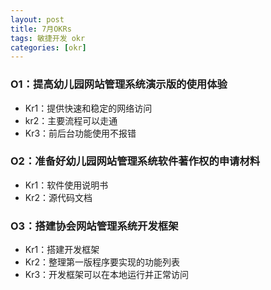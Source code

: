 ```yaml
---
layout: post
title: 7月OKRs
tags: 敏捷开发 okr
categories: [okr]
---
```


### O1：提高幼儿园网站管理系统演示版的使用体验

* Kr1：提供快速和稳定的网络访问
* kr2：主要流程可以走通
* Kr3：前后台功能使用不报错

### O2：准备好幼儿园网站管理系统软件著作权的申请材料

* Kr1：软件使用说明书
* Kr2：源代码文档

### O3：搭建协会网站管理系统开发框架

* Kr1：搭建开发框架
* Kr2：整理第一版程序要实现的功能列表
* Kr3：开发框架可以在本地运行并正常访问
